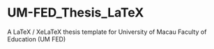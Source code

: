 # UM-FED_Thesis_LaTeX
A LaTeX / XeLaTeX thesis template for University of Macau Faculty of Education (UM FED)
